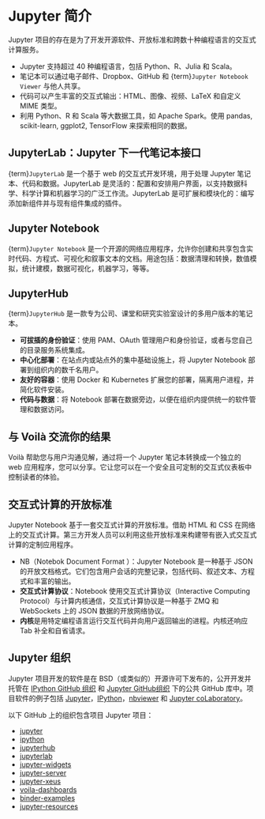 # Jupyter 简介

Jupyter 项目的存在是为了开发开源软件、开放标准和跨数十种编程语言的交互式计算服务。

- Jupyter 支持超过 40 种编程语言，包括 Python、R、Julia 和 Scala。
- 笔记本可以通过电子邮件、Dropbox、GitHub 和 {term}`Jupyter Notebook Viewer` 与他人共享。
- 代码可以产生丰富的交互式输出：HTML、图像、视频、LaTeX 和自定义 MIME 类型。
- 利用 Python、R 和 Scala 等大数据工具，如 Apache Spark。使用 pandas, scikit-learn, ggplot2, TensorFlow 来探索相同的数据。

## JupyterLab：Jupyter 下一代笔记本接口

{term}`JupyterLab` 是一个基于 web 的交互式开发环境，用于处理 Jupyter 笔记本、代码和数据。JupyterLab 是灵活的：配置和安排用户界面，以支持数据科学、科学计算和机器学习的广泛工作流。JupyterLab 是可扩展和模块化的：编写添加新组件并与现有组件集成的插件。

## Jupyter Notebook

{term}`Jupyter Notebook` 是一个开源的网络应用程序，允许你创建和共享包含实时代码、方程式、可视化和叙事文本的文档。用途包括：数据清理和转换，数值模拟，统计建模，数据可视化，机器学习，等等。

## JupyterHub

{term}`JupyterHub` 是一款专为公司、课堂和研究实验室设计的多用户版本的笔记本。

- **可拔插的身份验证**：使用 PAM、OAuth 管理用户和身份验证，或者与您自己的目录服务系统集成。
- **中心化部署**：在站点内或站点外的集中基础设施上，将 Jupyter Notebook 部署到组织内的数千名用户。
- **友好的容器**：使用 Docker 和 Kubernetes 扩展您的部署，隔离用户进程，并简化软件安装。
- **代码与数据**：将 Notebook 部署在数据旁边，以便在组织内提供统一的软件管理和数据访问。

## 与 Voilà 交流你的结果

Voilà 帮助您与用户沟通见解，通过将一个 Jupyter 笔记本转换成一个独立的 web 应用程序，您可以分享。它让您可以在一个安全且可定制的交互式仪表板中控制读者的体验。

## 交互式计算的开放标准

Jupyter Notebook 基于一套交互式计算的开放标准。借助 HTML 和 CSS 在网络上的交互式计算。第三方开发人员可以利用这些开放标准来构建带有嵌入式交互式计算的定制应用程序。

- NB（Notebok Document Format ）：Jupyter Notebook 是一种基于 JSON 的开放文档格式。它们包含用户会话的完整记录，包括代码、叙述文本、方程式和丰富的输出。
- **交互式计算协议**：Notebook 使用交互式计算协议（Interactive Computing Protocol）与计算内核通信，交互式计算协议是一种基于 ZMQ 和 WebSockets 上的 JSON 数据的开放网络协议。
- **内核**是用特定编程语言运行交互代码并向用户返回输出的进程。内核还响应 Tab 补全和自省请求。

## Jupyter 组织

Jupyter 项目开发的软件是在 BSD（或类似的）开源许可下发布的，公开开发并托管在 [IPython GitHub 组织](https://github.com/ipython) 和 [Jupyter GitHub组织](https://github.com/jupyter) 下的公共 GitHub 库中。项目软件的例子包括  [Jupyter](https://jupyter.org)，[IPython](https://ipython.org)，[nbviewer](https://nbviewer.ipython.org) 和 [Jupyter coLaboratory](https://colaboratory.jupyter.org)。


以下 GitHub 上的组织包含项目 Jupyter 项目：

- [jupyter](https://github.com/jupyter)
- [ipython](https://github.com/ipython)
- [jupyterhub](https://github.com/jupyterhub)
- [jupyterlab](https://github.com/jupyterlab)
- [jupyter-widgets](https://github.com/jupyter-widgets)
- [jupyter-server](https://github.com/jupyter-server)
- [jupyter-xeus](https://github.com/jupyter-xeus)
- [voila-dashboards](https://github.com/voila-dashboards)
- [binder-examples](https://github.com/binder-examples)
- [jupyter-resources](https://github.com/jupyter-resources)
